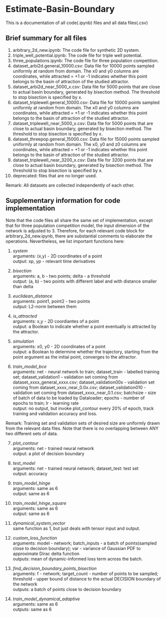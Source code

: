 # Estimate-Basin-Boundary

This is a documentation of all code(.ipynb) files and all data files(.csv)

## Brief summary for all files

1. arbitrary_2d_new.ipynb: The code file for synthetic 2D system.
2. triple_well_potential.ipynb: The code file for triple well potential.
3. three_populations.ipynb: The code file for three population competition.
4. dataset_arbi2d.general_10000.csv: Data file for 10000 points sampled uniformly at random from domain. The x0
and y0 columns are coordinates, while attracted = +1 or -1 indicates whether this point belongs to the basin
of attraction of the studied attractor.
5. dataset_arbi2d_near_5000_x.csv: Data file for 5000 points that are close to actual basin
boundary, generated by bisection method. The threshold to stop bisection is specified by x.
6. dataset_triplewell.general_10000.csv: Data file for 10000 points sampled uniformly at random from domain. The x0
and y0 columns are coordinates, while attracted = +1 or -1 indicates whether this point belongs to the basin
of attraction of the studied attractor.
7. dataset_triplewell_near_5000_x.csv: Data file for 5000 points that are close to actual basin
boundary, generated by bisection method. The threshold to stop bisection is specified by x.
8. dataset_threepop.general_15000.csv: Data file for 15000 points sampled uniformly at random from domain. The x0, y0
and z0 columns are coordinates, while attracted = +1 or -1 indicates whether this point belongs to the basin
of attraction of the studied attractor.
9. dataset_triplewell_near_3200_x.csv: Data file for 3200 points that are close to actual basin
boundary, generated by bisection method. The threshold to stop bisection is specified by x.
10. deprecated: files that are no longer used.

Remark: All datasets are collected independently of each other.

## Supplementary information for code implementation

Note that the code files all share the same set of implementation, except that for three population competition model,
the input dimension of the network is adjusted to 3. Therefore, for each relevant code block for arbitrary_2d_new.ipynb,
there are substantial comments to elaborate the operations. Nevertheless, we list important functions here:

1. *system* \
arguments: (x,y) - 2D coordinates of a point \
output: xp, yp - relevant time derivatives

2. *bisection* \
arguments: a, b - two points; delta - a threshold \
output: (a, b) - two points with different label and with distance smaller than delta

3. *euclidean_distance* \
arguments: point1, point2 - two points \
output: L2-norm between them

4. *is_attracted* \
arguments: x,y - 2D coordiantes of a point \
output: a Boolean to indicate whether a point eventually is attracted by the attractor.

5. *simulation* \
arguments: x0, y0 - 2D coordinates of a point \
output: a Boolean to determine whether the trajectory, starting from the point argument as the initial point,
converges to the attractor.

6. *train_model_bce* \
arguments: net - neural network to train; dataset_train - labelled training set; dataset_validation1 - validation set
coming from dataset_xxxx_general_xxxx.csv; dataset_validation00x - validation set coming from dataset_xxxx_near_0.0x.csv; dataset_validation010 - validation set coming from dataset_xxxx_near_0.1.csv; batchsize - size of batch of data to
be loaded by Dataloader; epochs - number of epochs to train; lr - learning rate \
output: no output, but invoke plot_contour every 20% of epoch, track training and validation accuracy and loss.

Remark: Training set and validation sets of desired size are uniformly drawn from the relevant data files. Note that there is no overlapping between ANY two different sets of data.

7. *plot_contour* \
arguments: net - trained neural network \
output: a plot of decision boundary

8. *test_model* \
arguments: net - trained neural network; dataset_test: test set \
output: accuracy

9. *train_model_hinge* \
arguments: same as 6 \
output: same as 6

10. *train_model_hinge_square* \
arguments: same as 6 \
output: same as 6

11. *dynamical_system_vector* \
same function as 1, but just deals with tensor input and output.

12. *custom_loss_function* \
arguments: model - network; batch_inputs - a batch of points(sampled close to decision boundary); var - variance of
Gaussian PDF to approximate Dirac delta function \
outputs: mean of dynamic-informed loss term across the batch.

13. *find_decision_boundary_points_bisection* \
arguments: f - network; target_count - number of points to be sampled; threshold - upper bound of distance to the actual
DECISION boundary of the network \
outputs: a batch of points close to decision boundary

14. *train_model_dynamical_adaptive* \
arguments: same as 6 \
outputs: same as 6
